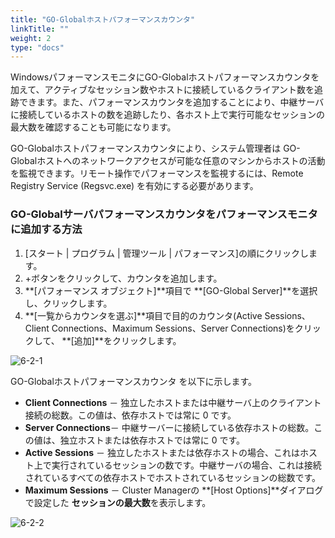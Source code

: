 ```yaml
---
title: "GO-Globalホストパフォーマンスカウンタ"
linkTitle: ""
weight: 2
type: "docs"
---
```

WindowsパフォーマンスモニタにGO-Globalホストパフォーマンスカウンタを加えて、アクティブなセッション数やホストに接続しているクライアント数を追跡できます。また、パフォーマンスカウンタを追加することにより、中継サーバに接続しているホストの数を追跡したり、各ホスト上で実行可能なセッションの最大数を確認することも可能になります。

GO-Globalホストパフォーマンスカウンタにより、システム管理者は GO-Globalホストへのネットワークアクセスが可能な任意のマシンからホストの活動を監視できます。リモート操作でパフォーマンスを監視するには、Remote Registry Service (Regsvc.exe) を有効にする必要があります。

### GO-Globalサーバパフォーマンスカウンタをパフォーマンスモニタに追加する方法

1. [スタート | プログラム | 管理ツール | パフォーマンス]の順にクリックします。
2. +ボタンをクリックして、カウンタを追加します。
3. **[パフォーマンス オブジェクト]**項目で **[GO-Global Server]**を選択し、クリックします。
4. **[一覧からカウンタを選ぶ]**項目で目的のカウンタ(Active Sessions、Client Connections、Maximum Sessions、Server Connections)をクリックして、 **[追加]**をクリックします。

![6-2-1](/img/6-2-1.png)

GO-Globalホストパフォーマンスカウンタ を以下に示します。

* **Client Connections** － 独立したホストまたは中継サーバ上のクライアント接続の総数。この値は、依存ホストでは常に 0 です。
* **Server Connections**－ 中継サーバーに接続している依存ホストの総数。この値は、独立ホストまたは依存ホストでは常に 0 です。
* **Active Sessions** － 独立したホストまたは依存ホストの場合、これはホスト上で実行されているセッションの数です。中継サーバの場合、これは接続されているすべての依存ホストでホストされているセッションの総数です。
* **Maximum Sessions** － Cluster Managerの **[Host Options]**ダイアログで設定した **セッションの最大数**を表示します。

![6-2-2](/img/6-2-2.png)